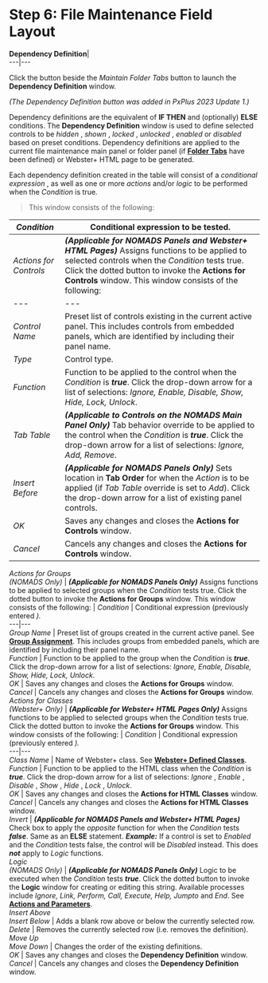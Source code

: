 # Step 6: File Maintenance Field Layout

**Dependency Definition**|   
---|---  
  
Click the button beside the _Maintain Folder Tabs_ button to launch the **Dependency Definition** window.

_(The Dependency Definition button was added in PxPlus 2023 Update 1.)_

Dependency definitions are the equivalent of **IF THEN** and (optionally) **ELSE** conditions. The **Dependency Definition** window is used to define selected controls to be _hidden_ , _shown_ , _locked_ , _unlocked_ , _enabled_ or _disabled_ based on preset conditions. Dependency definitions are applied to the current file maintenance main panel or folder panel (if **[Folder Tabs](Folder.htm#foldertabs)** have been defined) or Webster+ HTML page to be generated.

Each dependency definition created in the table will consist of a _conditional expression_ , as well as one or more _actions_ and/or _logic_ to be performed when the _Condition_ is true.

> This window consists of the following:

_Condition_ |  Conditional expression to be tested.  
---|---  
_Actions for Controls_ |  **_(Applicable for NOMADS Panels and Webster+ HTML Pages)_** Assigns functions to be applied to selected controls when the _Condition_ tests true. Click the dotted button to invoke the **Actions for Controls** window. This window consists of the following: |  _Condition_ |  Conditional expression (previously entered).  
---|---  
_Control Name_ |  Preset list of controls existing in the current active panel. This includes controls from embedded panels, which are identified by including their panel name.  
_Type_ |  Control type.  
_Function_ |  Function to be applied to the control when the _Condition_ is **_true_**. Click the drop-down arrow for a list of selections: _Ignore, Enable, Disable, Show, Hide, Lock, Unlock_.  
_Tab Table_ |  **_(Applicable to Controls on the NOMADS Main Panel Only)_** Tab behavior override to be applied to the control when the _Condition_ is **_true_**. Click the drop-down arrow for a list of selections: _Ignore, Add, Remove_.  
_Insert Before_ |  **_(Applicable for NOMADS Panels Only)_** Sets location in **Tab Order** for when the _Action_ is to be applied (if _Tab Table_ override is set to _Add_). Click the drop-down arrow for a list of existing panel controls.  
_OK_ |  Saves any changes and closes the **Actions for Controls** window.  
_Cancel_ |  Cancels any changes and closes the **Actions for Controls** window.  
_Actions for Groups  
(NOMADS Only)_ |  **_(Applicable for NOMADS Panels Only)_** Assigns functions to be applied to selected groups when the _Condition_ tests true. Click the dotted button to invoke the **Actions for Groups** window. This window consists of the following: |  _Condition_ |  Conditional expression (previously entered _)._  
---|---  
_Group Name_ |  Preset list of groups created in the current active panel. See **[Group Assignment](../../NOMADS%20Development/Maintaining%20Library%20Objects/Group%20Assignment.md)**. This includes groups from embedded panels, which are identified by including their panel name.  
_Function_ |  Function to be applied to the group when the _Condition_ is **_true_**. Click the drop-down arrow for a list of selections: _Ignore, Enable, Disable, Show, Hide, Lock, Unlock_.  
_OK_ |  Saves any changes and closes the **Actions for Groups** window.  
_Cancel_ |  Cancels any changes and closes the **Actions for Groups** window.  
_Actions for Classes  
(Webster+ Only)_ |  **_(Applicable for Webster+ HTML Pages Only)_** Assigns functions to be applied to selected groups when the _Condition_ tests true. Click the dotted button to invoke the **Actions for Groups** window. This window consists of the following: |  _Condition_ |  Conditional expression (previously entered _)._  
---|---  
_Class Name_ |  Name of Webster+ class. See **[Webster+ Defined Classes](../../../Webster/Webster%20Defined%20Classes.md)**.  
_Function_ |  Function to be applied to the HTML class when the _Condition_ is **_true_**. Click the drop-down arrow for a list of selections: _Ignore_ , _Enable_ , _Disable_ , _Show_ , _Hide_ , _Lock_ , _Unlock_.  
_OK_ |  Saves any changes and closes the **Actions for HTML Classes** window.  
_Cancel_ |  Cancels any changes and closes the **Actions for HTML Classes** window.  
_Invert_ |  **_(Applicable for NOMADS Panels and Webster+ HTML Pages)_** Check box to apply the _opposite_ function for when the _Condition_ tests **_false_**. Same as an **ELSE** statement. **_Example:_** If a control is set to _Enabled_ and the _Condition_ tests false, the control will be _Disabled_ instead. This does **_not_** apply to _Logic_ functions.  
_Logic  
(NOMADS Only)_ |  **_(Applicable for NOMADS Panels Only)_** Logic to be executed when the _Condition_ tests **_true_**. Click the dotted button to invoke the **Logic** window for creating or editing this string. Available processes include _Ignore, Link, Perform, Call, Execute, Help, Jumpto_ and _End_. See **[Actions and Parameters](../../Program%20Interaction/Events%20Logic/Actions%20and%20Parameters.md)**.  
_Insert Above  
Insert Below_ |  Adds a blank row above or below the currently selected row.  
_Delete_ |  Removes the currently selected row (i.e. removes the definition).  
_Move Up  
Move Down_ |  Changes the order of the existing definitions.  
_OK_ |  Saves any changes and closes the **Dependency Definition** window.  
_Cancel_ |  Cancels any changes and closes the **Dependency Definition** window.
